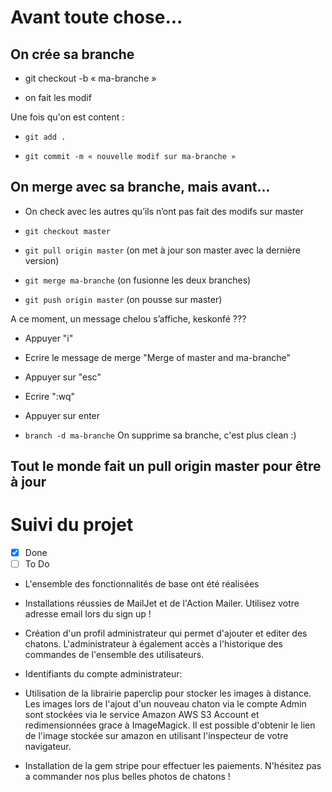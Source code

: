 # Avant toute chose...

## On crée sa branche

* git checkout -b « ma-branche » 

* on fait les modif 

Une fois qu'on est content :

* `git add .`

* `git commit -m « nouvelle modif sur ma-branche »`

## On merge avec sa branche, mais avant...

* On check avec les autres qu’ils n’ont pas fait des modifs sur master 

* `git checkout master`

* `git pull origin master` (on met à jour son master  avec la dernière version)

* `git merge ma-branche` (on fusionne les deux branches)

* `git push origin master` (on pousse sur master)


A ce moment, un message chelou s’affiche, keskonfé ???

* Appuyer "i"

* Ecrire le message de merge "Merge of master and ma-branche"

* Appuyer sur "esc"

* Ecrire ":wq"

* Appuyer sur enter

* `branch -d ma-branche` On supprime sa branche, c'est plus clean :)

## Tout le monde fait un pull origin master pour être à jour

# Suivi du projet

- [x] Done 
- [ ] To Do

* L'ensemble des fonctionnalités de base ont été réalisées

* Installations réussies de MailJet et de l'Action Mailer. Utilisez votre adresse email lors du sign up !

* Création d'un profil administrateur qui permet d'ajouter et editer des chatons. L'administrateur à également accès a l'historique des commandes de l'ensemble des utilisateurs.

* Identifiants du compte administrateur:

* Utilisation de la librairie paperclip pour stocker les images à distance. Les images lors de l'ajout d'un nouveau chaton via le compte Admin sont stockées via le service Amazon AWS S3 Account et redimensionnées grace à ImageMagick. Il est possible d'obtenir le lien de l'image stockée sur amazon en utilisant l'inspecteur de votre navigateur.

* Installation de la gem stripe pour effectuer les paiements. N'hésitez pas a commander nos plus belles photos de chatons !



